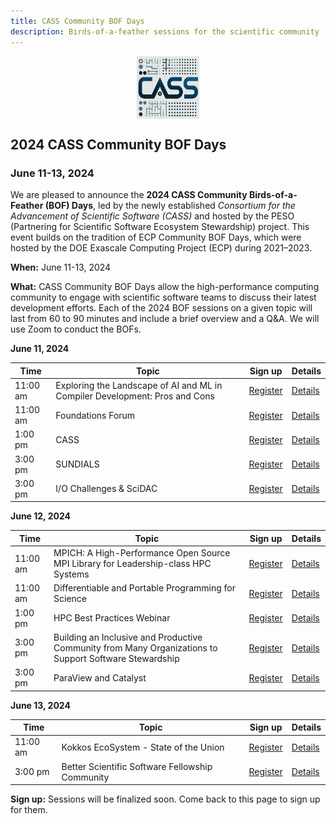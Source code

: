```yaml
---
title: CASS Community BOF Days
description: Birds-of-a-feather sessions for the scientific community
---
```


<div style="display: flex; justify-content: center;">
    <img src="CASS-Logo-V2.png" width="100" height="100">
</div>

## 2024 CASS Community BOF Days
### June 11-13, 2024

We are pleased to announce the **2024 CASS Community Birds-of-a-Feather (BOF) Days**, led by the newly established _Consortium for the Advancement of Scientific Software (CASS)_ and hosted by the PESO (Partnering for Scientific Software Ecosystem Stewardship) project.  This event builds on the tradition of ECP Community BOF Days, which were hosted by the DOE Exascale Computing Project (ECP) during 2021–2023. 

**When:** June 11-13, 2024

**What:** CASS Community BOF Days allow the high-performance computing community to engage with scientific software teams to discuss their latest development efforts.  Each of the 2024 BOF sessions on a given topic will last from 60 to 90 minutes and include a brief overview and a Q&A. We will use Zoom to conduct the BOFs.

**June 11, 2024**

| Time | Topic | Sign up | Details |
|---------|-------|---------|-------------|
| 11:00 am| Exploring the Landscape of AI and ML in Compiler Development: Pros and Cons  | [Register]() | [Details](bofs2024/compiler.md) |
| 11:00 am| Foundations Forum | [Register]() |  [Details](bofs2024/foundations.md)|
|  1:00 pm| CASS | [Register]() |  [Details](bofs2024/cass.md)|
|  3:00 pm| SUNDIALS| [Register]() |  [Details](bofs2024/sundials.md)|
|  3:00 pm| I/O Challenges & SciDAC| [Register]() |  [Details](bofs2024/io.md)|

**June 12, 2024**

| Time | Topic | Sign up | Details |
|---------|-------|---------|-------------|
| 11:00 am| MPICH: A High-Performance Open Source MPI Library for Leadership-class HPC Systems  | [Register]() | [Details](bofs2024/mpich.md) |
| 11:00 am| Differentiable and Portable Programming for Science | [Register]() |  [Details](bofs2024/differentiable.md)|
|  1:00 pm| HPC Best Practices Webinar | [Register]() |  [Details](bofs2024/cass.md)|
|  3:00 pm| Building an Inclusive and Productive Community from Many Organizations to Support Software Stewardship| [Register]() |  [Details](bofs2024/community.md)|
|  3:00 pm| ParaView and Catalyst| [Register]() |  [Details](bofs2024/paraview.md)|

**June 13, 2024**

| Time | Topic | Sign up | Details |
|---------|-------|---------|-------------|
| 11:00 am| Kokkos EcoSystem - State of the Union  | [Register]() | [Details](bofs2024/kokkos.md) |
|  3:00 pm| Better Scientific Software Fellowship Community| [Register]() |  [Details](bofs2024/bssw.md)|

**Sign up:** Sessions will be finalized soon.  Come back to this page to sign up for them.

